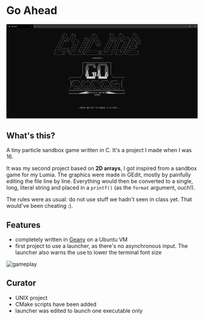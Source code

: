 # Go Ahead

![go ahead splash screen](assets/screenshot.png)

## What's this?

A tiny particle sandbox game written in C. It's a project I made when I was 16.

It was my second project based on **2D arrays**, I got inspired from a sandbox game for my Lumia. The graphics were made in GEdit, mostly by painfully editing the file line by line. Everything would then be converted to a single, long, literal string and placed in a `printf()` (as the `format` argument, ouch!).

The rules were as usual: do not use stuff we hadn't seen in class yet. That would've been cheating :).

## Features

* completely written in [Geany](https://www.geany.org/) on a Ubuntu VM
* first project to use a launcher, as there's no asynchronous input. The launcher also warns the use to lower the terminal font size

![gameplay](assets/gameplay.gif)

## Curator

* UNIX project
* CMake scripts have been added
* launcher was edited to launch one executable only
